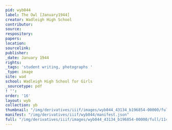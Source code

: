 ```yaml
---
pid: wyb044
label: The Owl [January1944]
creator: Wadleigh High School
contributor:
source:
respository:
papers:
location:
sourcelink:
publisher:
_date: January 1944
rights:
_tags: 'student writing, photographs '
_type: image
site: wad
school: Wadleigh High School for Girls
_sourcetype: pdf
! '':
order: '16'
layout: wyb
collection: yb
thumbnail: "/img/derivatives/iiif/images/wyb044_43134_b196854-00000/full/250,/0/default.jpg"
manifest: "/img/derivatives/iiif/wyb044/manifest.json"
full: "/img/derivatives/iiif/images/wyb044_43134_b196854-00000/full/1140,/0/default.jpg"
---
```

